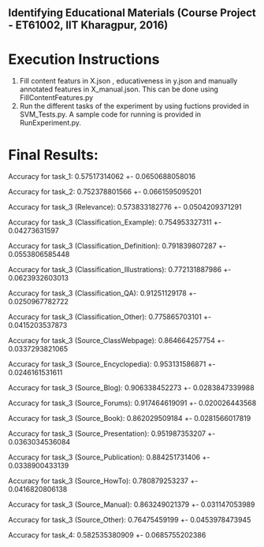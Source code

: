 ## Identifying Educational Materials (Course Project - ET61002, IIT Kharagpur, 2016)

# Execution Instructions

1. Fill content featurs in X.json , educativeness in y.json and manually annotated features in X_manual.json. This can be done using FillContentFeatures.py
2. Run the different tasks of the experiment by using fuctions provided in SVM_Tests.py. A sample code for running is provided in RunExperiment.py.

# Final Results:

Accuracy for task_1: 0.57517314062 +- 0.0650688058016

Accuracy for task_2: 0.752378801566 +- 0.0661595095201

Accuracy for task_3 (Relevance): 0.573833182776 +- 0.0504209371291

Accuracy for task_3 (Classification_Example): 0.754953327311 +- 0.04273631597

Accuracy for task_3 (Classification_Definition): 0.791839807287 +- 0.0553806585448

Accuracy for task_3 (Classification_Illustrations): 0.772131887986 +- 0.0623932603013

Accuracy for task_3 (Classification_QA): 0.91251129178 +- 0.0250967782722

Accuracy for task_3 (Classification_Other): 0.775865703101 +- 0.0415203537873

Accuracy for task_3 (Source_ClassWebpage): 0.864664257754 +- 0.0337293821065

Accuracy for task_3 (Source_Encyclopedia): 0.953131586871 +- 0.0246161531611

Accuracy for task_3 (Source_Blog): 0.906338452273 +- 0.0283847339988

Accuracy for task_3 (Source_Forums): 0.917464619091 +- 0.020026443568

Accuracy for task_3 (Source_Book): 0.862029509184 +- 0.0281566017819

Accuracy for task_3 (Source_Presentation): 0.951987353207 +- 0.0363034536084

Accuracy for task_3 (Source_Publication): 0.884251731406 +- 0.0338900433139

Accuracy for task_3 (Source_HowTo): 0.780879253237 +- 0.0416820806138

Accuracy for task_3 (Source_Manual): 0.863249021379 +- 0.031147053989

Accuracy for task_3 (Source_Other): 0.76475459199 +- 0.0453978473945

Accuracy for task_4: 0.582535380909 +- 0.0685755202386
